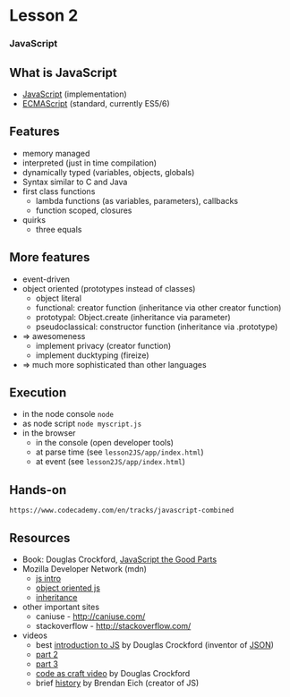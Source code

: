 # Lesson 2
### JavaScript



## What is JavaScript

- [JavaScript](https://developer.mozilla.org/en-US/docs/Web/JavaScript) (implementation)
- [ECMAScript](https://developer.mozilla.org/en-US/docs/Web/JavaScript/Language_Resources) (standard, currently ES5/6)



## Features

- memory managed
- interpreted (just in time compilation)
- dynamically typed (variables, objects, globals)
- Syntax similar to C and Java
- first class functions
  - lambda functions (as variables, parameters), callbacks
  - function scoped, closures
- quirks
  - three equals



## More features

- event-driven
- object oriented (prototypes instead of classes)
  - object literal
  - functional: creator function (inheritance via other creator function)
  - prototypal: Object.create (inheritance via parameter)
  - pseudoclassical: constructor function (inheritance via .prototype)
- => awesomeness
  - implement privacy (creator function)
  - implement ducktyping (fireize)
- => much more sophisticated than other languages



## Execution

- in the node console `node`
- as node script `node myscript.js`
- in the browser
  - in the console (open developer tools)
  - at parse time (see `lesson2JS/app/index.html`)
  - at event (see `lesson2JS/app/index.html`)



## Hands-on

```
https://www.codecademy.com/en/tracks/javascript-combined
```



## Resources
- Book: Douglas Crockford, [JavaScript the Good Parts](http://www.amazon.de/JavaScript-Parts-Working-Shallow-Grain/dp/0596517742)  
- Mozilla Developer Network (mdn)
  - [js intro](https://developer.mozilla.org/en-US/docs/Web/JavaScript/A_re-introduction_to_JavaScript)
  - [object oriented js](https://developer.mozilla.org/en-US/docs/Web/JavaScript/Introduction_to_Object-Oriented_JavaScript)
  - [inheritance](https://developer.mozilla.org/en-US/docs/Web/JavaScript/Inheritance_and_the_prototype_chain)
- other important sites
  - caniuse - http://caniuse.com/
  - stackoverflow - http://stackoverflow.com/
- videos
  - best [introduction to JS](https://www.youtube.com/watch?v=v2ifWcnQs6M) by Douglas Crockford (inventor of [JSON](https://en.wikipedia.org/wiki/JSON))
  - [part 2](https://www.youtube.com/watch?v=Y2Y0U-2qJMs)
  - [part 3](https://www.youtube.com/watch?v=DwYPG6vreJg)
  - [code as craft video](http://original.livestream.com/etsy/video?clipId=pla_1463e546-47ed-4a93-b59a-bd52b236e8b8) by Douglas Crockford
  - brief [history](https://brendaneich.com/2010/07/a-brief-history-of-javascript/) by Brendan Eich (creator of JS)
